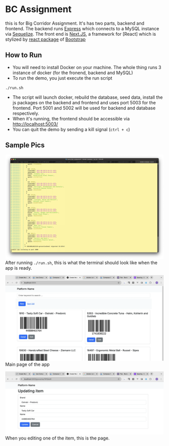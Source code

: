 # BC Assignment

this is for Big Corridor Assignment. It's has two parts, backend and frontend. The backend runs [Express](https://expressjs.com/) which connects to a MySQL instance via [Sequelize](https://sequelize.org/). The front end is [Next.JS](https://sequelize.org/), a framework for [React] which is stylized by [react package](https://react-bootstrap.netlify.app/) of [Bootstrap](https://getbootstrap.com/)

## How to Run

* You will need to install Docker on your machine. The whole thing runs 3 instance of docker (for the fronend, backend and MySQL)
* To run the demo, you just execute the run script

```
./run.sh
```

* The script will launch docker, rebuild the database, seed data, install the js packages on the backend and frontend and uses port 5003 for the frontend. Port 5001 and 5002 will be used for backend and database respectively.
* When it's running, the frontend should be accessible via [http://localhost:5003/](http://localhost:5003)
* You can quit the demo by sending a kill signal (`ctrl + c`)

## Sample Pics

![termial](./pics/terminal.webp)
After running `./run.sh`, this is what the terminal should look like when the app is ready. 

![main page](./pics/main_page.webp)
Main page of the app

![editing page](./pics/editing.webp)
When you editing one of the item, this is the page.